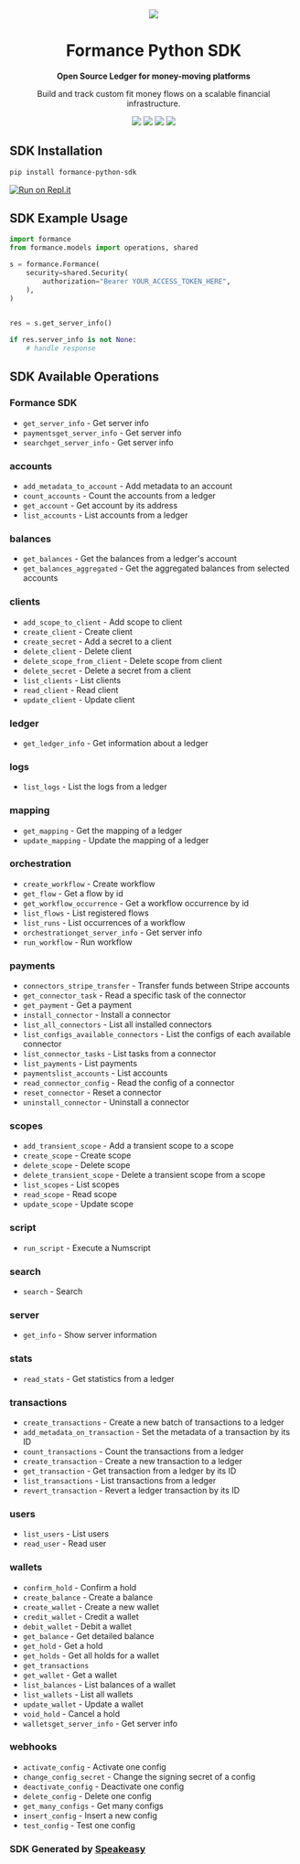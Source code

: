 <div align="center">
    <picture>
        <source srcset="https://user-images.githubusercontent.com/6267663/221572723-e77f55a3-5d19-4a13-94f8-e7b0b340d71e.svg" media="(prefers-color-scheme: dark)">
        <img src="https://user-images.githubusercontent.com/6267663/221572726-6982541c-d1cf-4d9f-9bbf-cd774a2713e6.svg">
    </picture>
   <h1>Formance Python SDK</h1>
   <p><strong>Open Source Ledger for money-moving platforms</strong></p>
   <p>Build and track custom fit money flows on a scalable financial infrastructure.</p>
   <a href="https://docs.formance.com/api/stack/v1.0#section/Introduction"><img src="https://img.shields.io/static/v1?label=Docs&message=Docs&color=000&style=for-the-badge" /></a>
   <a href="https://github.com/speakeasy-sdks/formance-python-sdk/actions"><img src="https://img.shields.io/github/actions/workflow/status/speakeasy-sdks/formance-python-sdk/speakeasy_sdk_generation.yml?style=for-the-badge" /></a>
  <a href="https://join.slack.com/t/formance-community/shared_invite/zt-1of48xmgy-Jc6RH8gzcWf5D0qD2HBPQA"><img src="https://img.shields.io/static/v1?label=Slack&message=Join&color=7289da&style=for-the-badge" /></a>
  <a href="https://opensource.org/licenses/MIT"><img src="https://img.shields.io/badge/License-MIT-blue.svg?style=for-the-badge" /></a>
</div>

<!-- Start SDK Installation -->
## SDK Installation

```bash
pip install formance-python-sdk
```
<!-- End SDK Installation -->

[![Run on Repl.it](https://repl.it/badge/github/speakeasy-sdks/formance-python-sdk)](https://replit.com/join/edjyvnqhol-sagarbatchu1)

## SDK Example Usage
<!-- Start SDK Example Usage -->
```python
import formance
from formance.models import operations, shared

s = formance.Formance(
    security=shared.Security(
        authorization="Bearer YOUR_ACCESS_TOKEN_HERE",
    ),
)

    
res = s.get_server_info()

if res.server_info is not None:
    # handle response
```
<!-- End SDK Example Usage -->

<!-- Start SDK Available Operations -->
## SDK Available Operations

### Formance SDK

* `get_server_info` - Get server info
* `paymentsget_server_info` - Get server info
* `searchget_server_info` - Get server info

### accounts

* `add_metadata_to_account` - Add metadata to an account
* `count_accounts` - Count the accounts from a ledger
* `get_account` - Get account by its address
* `list_accounts` - List accounts from a ledger

### balances

* `get_balances` - Get the balances from a ledger's account
* `get_balances_aggregated` - Get the aggregated balances from selected accounts

### clients

* `add_scope_to_client` - Add scope to client
* `create_client` - Create client
* `create_secret` - Add a secret to a client
* `delete_client` - Delete client
* `delete_scope_from_client` - Delete scope from client
* `delete_secret` - Delete a secret from a client
* `list_clients` - List clients
* `read_client` - Read client
* `update_client` - Update client

### ledger

* `get_ledger_info` - Get information about a ledger

### logs

* `list_logs` - List the logs from a ledger

### mapping

* `get_mapping` - Get the mapping of a ledger
* `update_mapping` - Update the mapping of a ledger

### orchestration

* `create_workflow` - Create workflow
* `get_flow` - Get a flow by id
* `get_workflow_occurrence` - Get a workflow occurrence by id
* `list_flows` - List registered flows
* `list_runs` - List occurrences of a workflow
* `orchestrationget_server_info` - Get server info
* `run_workflow` - Run workflow

### payments

* `connectors_stripe_transfer` - Transfer funds between Stripe accounts
* `get_connector_task` - Read a specific task of the connector
* `get_payment` - Get a payment
* `install_connector` - Install a connector
* `list_all_connectors` - List all installed connectors
* `list_configs_available_connectors` - List the configs of each available connector
* `list_connector_tasks` - List tasks from a connector
* `list_payments` - List payments
* `paymentslist_accounts` - List accounts
* `read_connector_config` - Read the config of a connector
* `reset_connector` - Reset a connector
* `uninstall_connector` - Uninstall a connector

### scopes

* `add_transient_scope` - Add a transient scope to a scope
* `create_scope` - Create scope
* `delete_scope` - Delete scope
* `delete_transient_scope` - Delete a transient scope from a scope
* `list_scopes` - List scopes
* `read_scope` - Read scope
* `update_scope` - Update scope

### script

* `run_script` - Execute a Numscript

### search

* `search` - Search

### server

* `get_info` - Show server information

### stats

* `read_stats` - Get statistics from a ledger

### transactions

* `create_transactions` - Create a new batch of transactions to a ledger
* `add_metadata_on_transaction` - Set the metadata of a transaction by its ID
* `count_transactions` - Count the transactions from a ledger
* `create_transaction` - Create a new transaction to a ledger
* `get_transaction` - Get transaction from a ledger by its ID
* `list_transactions` - List transactions from a ledger
* `revert_transaction` - Revert a ledger transaction by its ID

### users

* `list_users` - List users
* `read_user` - Read user

### wallets

* `confirm_hold` - Confirm a hold
* `create_balance` - Create a balance
* `create_wallet` - Create a new wallet
* `credit_wallet` - Credit a wallet
* `debit_wallet` - Debit a wallet
* `get_balance` - Get detailed balance
* `get_hold` - Get a hold
* `get_holds` - Get all holds for a wallet
* `get_transactions`
* `get_wallet` - Get a wallet
* `list_balances` - List balances of a wallet
* `list_wallets` - List all wallets
* `update_wallet` - Update a wallet
* `void_hold` - Cancel a hold
* `walletsget_server_info` - Get server info

### webhooks

* `activate_config` - Activate one config
* `change_config_secret` - Change the signing secret of a config
* `deactivate_config` - Deactivate one config
* `delete_config` - Delete one config
* `get_many_configs` - Get many configs
* `insert_config` - Insert a new config
* `test_config` - Test one config
<!-- End SDK Available Operations -->

### SDK Generated by [Speakeasy](https://docs.speakeasyapi.dev/docs/using-speakeasy/client-sdks)
